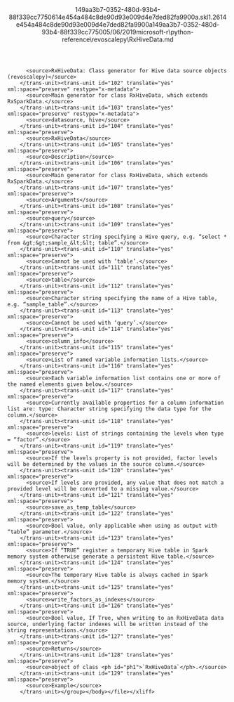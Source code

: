 <?xml version="1.0"?><xliff version="1.2" xmlns="urn:oasis:names:tc:xliff:document:1.2" xmlns:xsi="http://www.w3.org/2001/XMLSchema-instance" xsi:schemaLocation="urn:oasis:names:tc:xliff:document:1.2 xliff-core-1.2-transitional.xsd"><file datatype="xml" original="RxHiveData.md" source-language="en-US" target-language="en-US"><header><tool tool-id="mdxliff" tool-name="mdxliff" tool-version="1.0-1931010" tool-company="Microsoft" /><xliffext:skl_file_name xmlns:xliffext="urn:microsoft:content:schema:xliffextensions">149aa3b7-0352-480d-93b4-88f339cc7750614e454a484c8de90d93e009d4e7ded82fa9900a.skl</xliffext:skl_file_name><xliffext:version xmlns:xliffext="urn:microsoft:content:schema:xliffextensions">1.2</xliffext:version><xliffext:ms.openlocfilehash xmlns:xliffext="urn:microsoft:content:schema:xliffextensions">614e454a484c8de90d93e009d4e7ded82fa9900a</xliffext:ms.openlocfilehash><xliffext:ms.sourcegitcommit xmlns:xliffext="urn:microsoft:content:schema:xliffextensions">149aa3b7-0352-480d-93b4-88f339cc7750</xliffext:ms.sourcegitcommit><xliffext:ms.lasthandoff xmlns:xliffext="urn:microsoft:content:schema:xliffextensions">05/06/2019</xliffext:ms.lasthandoff><xliffext:ms.openlocfilepath xmlns:xliffext="urn:microsoft:content:schema:xliffextensions">microsoft-r\python-reference\revoscalepy\RxHiveData.md</xliffext:ms.openlocfilepath></header><body><group id="content" extype="content"><trans-unit id="101" translate="yes" xml:space="preserve" restype="x-metadata">
          <source>RxHiveData: Class generator for Hive data source objects (revoscalepy)</source>
        </trans-unit><trans-unit id="102" translate="yes" xml:space="preserve" restype="x-metadata">
          <source>Main generator for class RxHiveData, which extends RxSparkData.</source>
        </trans-unit><trans-unit id="103" translate="yes" xml:space="preserve" restype="x-metadata">
          <source>datasource, hive</source>
        </trans-unit><trans-unit id="104" translate="yes" xml:space="preserve">
          <source>RxHiveData</source>
        </trans-unit><trans-unit id="105" translate="yes" xml:space="preserve">
          <source>Description</source>
        </trans-unit><trans-unit id="106" translate="yes" xml:space="preserve">
          <source>Main generator for class RxHiveData, which extends RxSparkData.</source>
        </trans-unit><trans-unit id="107" translate="yes" xml:space="preserve">
          <source>Arguments</source>
        </trans-unit><trans-unit id="108" translate="yes" xml:space="preserve">
          <source>query</source>
        </trans-unit><trans-unit id="109" translate="yes" xml:space="preserve">
          <source>Character string specifying a Hive query, e.g. “select * from &gt;&gt;sample_&lt;&lt; table”.</source>
        </trans-unit><trans-unit id="110" translate="yes" xml:space="preserve">
          <source>Cannot be used with ‘table’.</source>
        </trans-unit><trans-unit id="111" translate="yes" xml:space="preserve">
          <source>table</source>
        </trans-unit><trans-unit id="112" translate="yes" xml:space="preserve">
          <source>Character string specifying the name of a Hive table, e.g. “sample_table”.</source>
        </trans-unit><trans-unit id="113" translate="yes" xml:space="preserve">
          <source>Cannot be used with ‘query’.</source>
        </trans-unit><trans-unit id="114" translate="yes" xml:space="preserve">
          <source>column_info</source>
        </trans-unit><trans-unit id="115" translate="yes" xml:space="preserve">
          <source>List of named variable information lists.</source>
        </trans-unit><trans-unit id="116" translate="yes" xml:space="preserve">
          <source>Each variable information list contains one or more of the named elements given below.</source>
        </trans-unit><trans-unit id="117" translate="yes" xml:space="preserve">
          <source>Currently available properties for a column information list are: type: Character string specifying the data type for the column.</source>
        </trans-unit><trans-unit id="118" translate="yes" xml:space="preserve">
          <source>levels: List of strings containing the levels when type = “factor”.</source>
        </trans-unit><trans-unit id="119" translate="yes" xml:space="preserve">
          <source>If the levels property is not provided, factor levels will be determined by the values in the source column.</source>
        </trans-unit><trans-unit id="120" translate="yes" xml:space="preserve">
          <source>If levels are provided, any value that does not match a provided level will be converted to a missing value.</source>
        </trans-unit><trans-unit id="121" translate="yes" xml:space="preserve">
          <source>save_as_temp_table</source>
        </trans-unit><trans-unit id="122" translate="yes" xml:space="preserve">
          <source>Bool value, only applicable when using as output with “table” parameter.</source>
        </trans-unit><trans-unit id="123" translate="yes" xml:space="preserve">
          <source>If “TRUE” register a temporary Hive table in Spark memory system otherwise generate a persistent Hive table.</source>
        </trans-unit><trans-unit id="124" translate="yes" xml:space="preserve">
          <source>The temporary Hive table is always cached in Spark memory system.</source>
        </trans-unit><trans-unit id="125" translate="yes" xml:space="preserve">
          <source>write_factors_as_indexes</source>
        </trans-unit><trans-unit id="126" translate="yes" xml:space="preserve">
          <source>Bool value, If True, when writing to an RxHiveData data source, underlying factor indexes will be written instead of the string representations.</source>
        </trans-unit><trans-unit id="127" translate="yes" xml:space="preserve">
          <source>Returns</source>
        </trans-unit><trans-unit id="128" translate="yes" xml:space="preserve">
          <source>object of class <ph id="ph1">`RxHiveData`</ph>.</source>
        </trans-unit><trans-unit id="129" translate="yes" xml:space="preserve">
          <source>Example</source>
        </trans-unit></group></body></file></xliff>